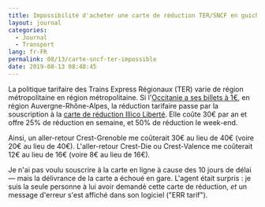 ```yaml
---
title: Impossibilité d'acheter une carte de réduction TER/SNCF en guichet
layout: journal
categories:
  - Journal
  - Transport
lang: fr-FR
permalink: 08/13/carte-sncf-ter-impossible
date: 2019-08-13 08:40:45
---
```


La politique tarifaire des Trains Express Régionaux (TER) varie de région métropolitaine en région métropolitaine. Si l'[Occitanie a ses billets à 1€](https://www.ter.sncf.com/occitanie/offres/tarifs-occitanie/billets-1euro), en région Auvergne-Rhône-Alpes, la réduction tarifaire passe par la souscription à la [carte de réduction Illico Liberté](https://www.ter.sncf.com/auvergne-rhone-alpes/offres/tarifs/illico-liberte). Elle coûte 30€ par an et offre 25% de réduction en semaine, et 50% de réduction le week-end.

Ainsi, un aller-retour Crest-Grenoble me coûterait 30€ au lieu de 40€ (voire 20€ au lieu de 40€). L'aller-retour Crest-Die ou Crest-Valence me coûterait 12€ au lieu de 16€ (voire 8€ au lieu de 16€).

Je n'ai pas voulu souscrire à la carte en ligne à cause des 10 jours de délai — mais la délivrance de la carte a échoué en gare. L'agent était surpris : je suis la seule personne à lui avoir demandé cette carte de réduction, _et_ un message d'erreur s'est affiché dans son logiciel ("ERR tarif").
